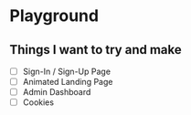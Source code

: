 # Playground

## Things I want to try and make

- [ ] Sign-In / Sign-Up Page
- [ ] Animated Landing Page
- [ ] Admin Dashboard
- [ ] Cookies
